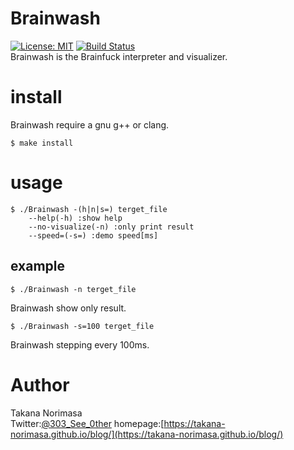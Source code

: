 # Brainwash
[![License: MIT](https://img.shields.io/badge/License-MIT-yellow.svg)](https://opensource.org/licenses/MIT)
 [![Build Status](https://travis-ci.org/Takana-Norimasa/Brainwash.svg?branch=master)](https://travis-ci.org/Takana-Norimasa/Brainwash)    
Brainwash is the Brainfuck interpreter and visualizer.  

# install
Brainwash require a gnu g++ or clang.

```terminal
$ make install
```

# usage
```terminal
$ ./Brainwash -(h|n|s=) terget_file  
	--help(-h) :show help  
	--no-visualize(-n) :only print result  
	--speed=(-s=) :demo speed[ms]  
```

## example
```terminal
$ ./Brainwash -n terget_file
```
Brainwash show only result.

```terminal
$ ./Brainwash -s=100 terget_file
```
Brainwash stepping every 100ms.


# Author
Takana Norimasa  
Twitter:[@303_See_0ther](https://twitter.com/303_See_0ther)
homepage:[https://takana-norimasa.github.io/blog/](https://takana-norimasa.github.io/blog/)  

